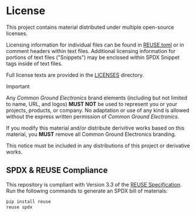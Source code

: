 # License

This project contains material distributed under multiple open-source licenses.

Licensing information for individual files can be found in [REUSE.toml](REUSE.toml) or in comment headers within text files. Additional licensing information for portions of text files ("Snippets") may be enclosed within SPDX Snippet tags inside of text files.

Full license texts are provided in the [LICENSES](LICENSES/) directory.

> [!IMPORTANT]
> Any *Common Ground Electronics* brand elements (including but not limited to name, URL, and logos) **MUST NOT** be used to represent you or your projects, products, or company. No adaptation or use of any kind is allowed without the express written permission of *Common Ground Electronics*.
>
> If you modify this material and/or distribute derivitive works based on this material, you **MUST** remove all Common Ground Electronics branding.

This notice must be included in any distributions of this project or derivative works.

## SPDX & REUSE Compliance

This repository is compliant with Version 3.3 of the [REUSE Specification](https://reuse.software/spec/). Run the following commands to generate an SPDX bill of materials:

```sh
pip install reuse
reuse spdx
```
